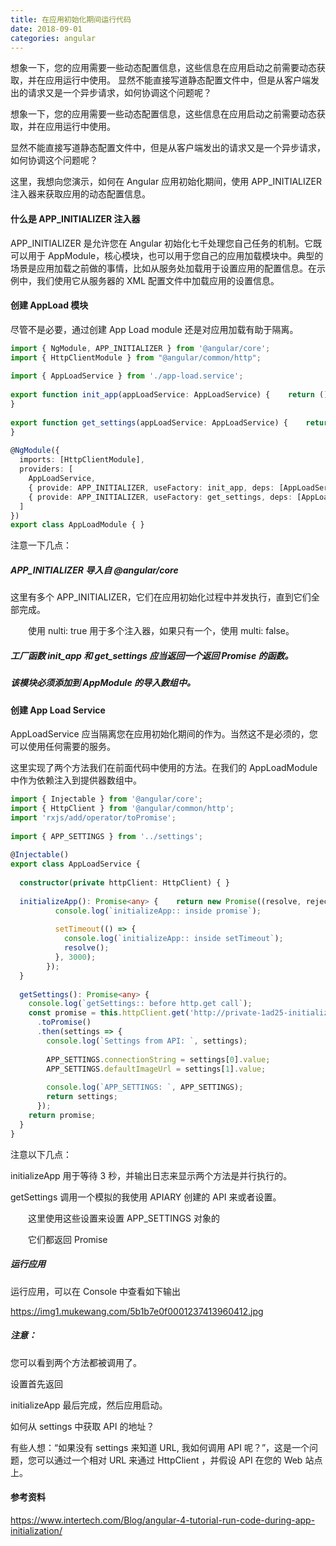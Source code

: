 ```yaml
---
title: 在应用初始化期间运行代码  
date: 2018-09-01
categories: angular
---
```

想象一下，您的应用需要一些动态配置信息，这些信息在应用启动之前需要动态获取，并在应用运行中使用。
显然不能直接写道静态配置文件中，但是从客户端发出的请求又是一个异步请求，如何协调这个问题呢？
<!-- more -->

想象一下，您的应用需要一些动态配置信息，这些信息在应用启动之前需要动态获取，并在应用运行中使用。  

显然不能直接写道静态配置文件中，但是从客户端发出的请求又是一个异步请求，如何协调这个问题呢？

这里，我想向您演示，如何在 Angular 应用初始化期间，使用 APP_INITIALIZER 注入器来获取应用的动态配置信息。

#### 什么是 APP_INITIALIZER 注入器
APP_INITIALIZER 是允许您在 Angular 初始化七千处理您自己任务的机制。它既可以用于 AppModule，核心模块，也可以用于您自己的应用加载模块中。典型的场景是应用加载之前做的事情，比如从服务处加载用于设置应用的配置信息。在示例中，我们使用它从服务器的 XML 配置文件中加载应用的设置信息。

#### 创建 AppLoad 模块
尽管不是必要，通过创建 App Load module 还是对应用加载有助于隔离。

```typescript
import { NgModule, APP_INITIALIZER } from '@angular/core';
import { HttpClientModule } from "@angular/common/http";
 
import { AppLoadService } from './app-load.service';
 
export function init_app(appLoadService: AppLoadService) {    return () => appLoadService.initializeApp();
}
 
export function get_settings(appLoadService: AppLoadService) {    return () => appLoadService.getSettings();
}
 
@NgModule({
  imports: [HttpClientModule],
  providers: [
    AppLoadService,
    { provide: APP_INITIALIZER, useFactory: init_app, deps: [AppLoadService], multi: true },
    { provide: APP_INITIALIZER, useFactory: get_settings, deps: [AppLoadService], multi: true }
  ]
})
export class AppLoadModule { }
```

注意一下几点：

##### APP_INITIALIZER 导入自 @angular/core

这里有多个 APP_INITIALIZER，它们在应用初始化过程中并发执行，直到它们全部完成。

　　使用 nulti: true 用于多个注入器，如果只有一个，使用 multi: false。

##### 工厂函数 init_app 和 get_settings 应当返回一个返回 Promise 的函数。

##### 该模块必须添加到 AppModule 的导入数组中。

#### 创建 App Load Service
AppLoadService 应当隔离您在应用初始化期间的作为。当然这不是必须的，您可以使用任何需要的服务。

这里实现了两个方法我们在前面代码中使用的方法。在我们的 AppLoadModule 中作为依赖注入到提供器数组中。

```typescript
import { Injectable } from '@angular/core';
import { HttpClient } from '@angular/common/http';
import 'rxjs/add/operator/toPromise';
 
import { APP_SETTINGS } from '../settings';
 
@Injectable()
export class AppLoadService {
 
  constructor(private httpClient: HttpClient) { }
 
  initializeApp(): Promise<any> {    return new Promise((resolve, reject) => {
          console.log(`initializeApp:: inside promise`);
 
          setTimeout(() => {
            console.log(`initializeApp:: inside setTimeout`);            // doing something 
            resolve();
          }, 3000);
        });
  }
 
  getSettings(): Promise<any> {
    console.log(`getSettings:: before http.get call`);    
    const promise = this.httpClient.get('http://private-1ad25-initializeng.apiary-mock.com/settings')
      .toPromise()
      .then(settings => {
        console.log(`Settings from API: `, settings);
 
        APP_SETTINGS.connectionString = settings[0].value;
        APP_SETTINGS.defaultImageUrl = settings[1].value;
 
        console.log(`APP_SETTINGS: `, APP_SETTINGS); 
        return settings;
      }); 
    return promise;
  }
}
```

注意以下几点：

initializeApp 用于等待 3 秒，并输出日志来显示两个方法是并行执行的。

getSettings 调用一个模拟的我使用 APIARY 创建的 API 来或者设置。

　　这里使用这些设置来设置 APP_SETTINGS 对象的

　　它们都返回 Promise 

##### 运行应用
运行应用，可以在 Console 中查看如下输出

https://img1.mukewang.com/5b1b7e0f0001237413960412.jpg

##### 注意：

您可以看到两个方法都被调用了。

设置首先返回

 initializeApp 最后完成，然后应用启动。

如何从 settings 中获取 API 的地址？

有些人想：“如果没有 settings 来知道 URL, 我如何调用 API 呢？”，这是一个问题，您可以通过一个相对 URL 来通过 HttpClient ，并假设 API 在您的 Web 站点上。

#### 参考资料
https://www.intertech.com/Blog/angular-4-tutorial-run-code-during-app-initialization/
